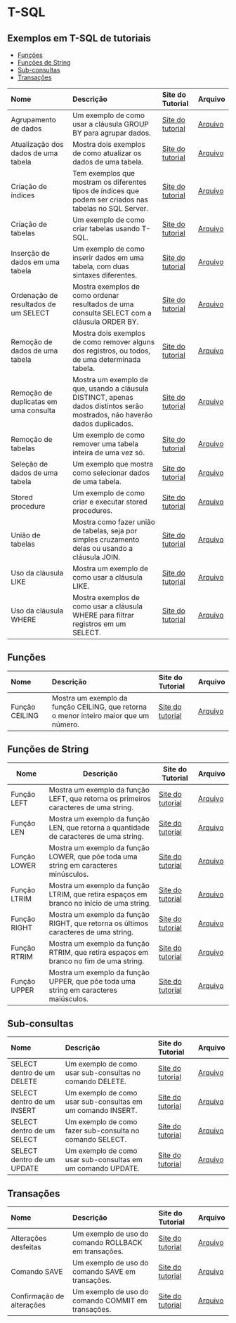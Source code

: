 # T-SQL

## Exemplos em T-SQL de tutoriais

- [Funções](#fun%C3%A7%C3%B5es)
- [Funções de String](#fun%C3%A7%C3%B5es-de-string)
- [Sub-consultas](#sub-consultas)
- [Transações](#transa%C3%A7%C3%B5es)

| Nome                                  | Descrição                                                                                                                   | Site do Tutorial                                                                     | Arquivo                                                              |
|:--------------------------------------|:----------------------------------------------------------------------------------------------------------------------------|:-------------------------------------------------------------------------------------|:---------------------------------------------------------------------|
| Agrupamento de dados                  | Um exemplo de como usar a cláusula GROUP BY para agrupar dados.                                                             | [Site do tutorial](https://www.tutorialspoint.com/t_sql/t_sql_group_by_clause.htm)   | [Arquivo](T-SQL/Agrupamento%20de%20dados.sql)                        |
| Atualização dos dados de uma tabela   | Mostra dois exemplos de como atualizar os dados de uma tabela.                                                              | [Site do tutorial](https://www.tutorialspoint.com/t_sql/t_sql_update_statement.htm)  | [Arquivo](T-SQL/Atualização%20dos%20dados%20de%20uma%20tabela.sql)   |
| Criação de índices                    | Tem exemplos que mostram os diferentes tipos de índices que podem ser criados nas tabelas no SQL Server.                    | [Site do tutorial](https://www.tutorialspoint.com/t_sql/t_sql_indexes.htm)           | [Arquivo](T-SQL/Criação%20de%20índices.sql)                          |
| Criação de tabelas                    | Um exemplo de como criar tabelas usando T-SQL.                                                                              | [Site do tutorial](https://www.tutorialspoint.com/t_sql/t_sql_create_tables.htm)     | [Arquivo](T-SQL/Criação%20de%20tabelas.sql)                          |
| Inserção de dados em uma tabela       | Um exemplo de como inserir dados em uma tabela, com duas sintaxes diferentes.                                               | [Site do tutorial](https://www.tutorialspoint.com/t_sql/t_sql_insert_statement.htm)  | [Arquivo](T-SQL/Inserção%20de%20dados%20em%20uma%20tabela.sql)       |
| Ordenação de resultados de um SELECT  | Mostra exemplos de como ordenar resultados de uma consulta SELECT com a cláusula ORDER BY.                                  | [Site do tutorial](https://www.tutorialspoint.com/t_sql/t_sql_order_by_clause.htm)   | [Arquivo](T-SQL/Ordenação%20de%20resultados%20de%20um%20SELECT.sql)  |
| Remoção de dados de uma tabela        | Mostra dois exemplos de como remover alguns dos registros, ou todos, de uma determinada tabela.                             | [Site do tutorial](https://www.tutorialspoint.com/t_sql/t_sql_delete_statement.htm)  | [Arquivo](T-SQL/Remoção%20de%20dados%20de%20uma%20tabela.sql)        |
| Remoção de duplicatas em uma consulta | Mostra um exemplo de que, usando a cláusula DISTINCT, apenas dados distintos serão mostrados, não haverão dados duplicados. | [Site do tutorial](https://www.tutorialspoint.com/t_sql/t_sql_distinct_clause.htm)   | [Arquivo](T-SQL/Remoção%20de%20duplicatas%20em%20uma%20consulta.sql) |
| Remoção de tabelas                    | Um exemplo de como remover uma tabela inteira de uma vez só.                                                                | [Site do tutorial](https://www.tutorialspoint.com/t_sql/t_sql_drop_tables.htm)       | [Arquivo](T-SQL/Remoção%20de%20tabelas.sql)                          |
| Seleção de dados de uma tabela        | Um exemplo que mostra como selecionar dados de uma tabela.                                                                  | [Site do tutorial](https://www.tutorialspoint.com/t_sql/t_sql_select_statement.htm)  | [Arquivo](T-SQL/Seleção%20de%20dados%20de%20uma%20tabela.sql)        |
| Stored procedure                      | Um exemplo de como criar e executar stored procedures.                                                                      | [Site do tutorial](https://www.tutorialspoint.com/t_sql/t_sql_stored_procedures.htm) | [Arquivo](T-SQL/Stored%20procedure.sql)                              |
| União de tabelas                      | Mostra como fazer união de tabelas, seja por simples cruzamento delas ou usando a cláusula JOIN.                            | [Site do tutorial](https://www.tutorialspoint.com/t_sql/t_sql_joining_tables.htm)    | [Arquivo](T-SQL/União%20de%20tabelas.sql)                            |
| Uso da cláusula LIKE                  | Mostra um exemplo de como usar a cláusula LIKE.                                                                             | [Site do tutorial](https://www.tutorialspoint.com/t_sql/t_sql_like_clause.htm)       | [Arquivo](T-SQL/Uso%20da%20cláusula%20LIKE.sql)                      |
| Uso da cláusula WHERE                 | Mostra exemplos de como usar a cláusula WHERE para filtrar registros em um SELECT.                                          | [Site do tutorial](https://www.tutorialspoint.com/t_sql/t_sql_where_clause.htm)      | [Arquivo](T-SQL/Uso%20da%20cláusula%20WHERE.sql)                     |

## Funções

| Nome           | Descrição                                                                             | Site do Tutorial                                                                                  | Arquivo                               |
|:---------------|:--------------------------------------------------------------------------------------|:--------------------------------------------------------------------------------------------------|:--------------------------------------|
| Função CEILING | Mostra um exemplo da função CEILING, que retorna o menor inteiro maior que um número. | [Site do tutorial](https://www.tutorialspoint.com/sql/sql-numeric-functions.htm#function_ceiling) | [Arquivo](T-SQL/Função%20CEILING.sql) |

## Funções de String

|     Nome     |                                        Descrição                                         |                                   Site do Tutorial                                  |               Arquivo               |
|--------------|------------------------------------------------------------------------------------------|-------------------------------------------------------------------------------------|-------------------------------------|
| Função LEFT  | Mostra um exemplo da função LEFT, que retorna os primeiros caracteres de uma string.     | [Site do tutorial](https://www.tutorialspoint.com/t_sql/t_sql_string_functions.htm) | [Arquivo](T-SQL/Função%20LEFT.sql)  |
| Função LEN   | Mostra um exemplo da função LEN, que retorna a quantidade de caracteres de uma string.   | [Site do tutorial](https://www.tutorialspoint.com/t_sql/t_sql_string_functions.htm) | [Arquivo](T-SQL/Função%20LEN.sql)   |
| Função LOWER | Mostra um exemplo da função LOWER, que põe toda uma string em caracteres minúsculos.     | [Site do tutorial](https://www.tutorialspoint.com/t_sql/t_sql_string_functions.htm) | [Arquivo](T-SQL/Função%20LOWER.sql) |
| Função LTRIM | Mostra um exemplo da função LTRIM, que retira espaços em branco no início de uma string. | [Site do tutorial](https://www.tutorialspoint.com/t_sql/t_sql_string_functions.htm) | [Arquivo](T-SQL/Função%20LTRIM.sql) |
| Função RIGHT | Mostra um exemplo da função RIGHT, que retorna os últimos caracteres de uma string.      | [Site do tutorial](https://www.tutorialspoint.com/t_sql/t_sql_string_functions.htm) | [Arquivo](T-SQL/Função%20RIGHT.sql) |
| Função RTRIM | Mostra um exemplo da função RTRIM, que retira espaços em branco no fim de uma string.    | [Site do tutorial](https://www.tutorialspoint.com/t_sql/t_sql_string_functions.htm) | [Arquivo](T-SQL/Função%20RTRIM.sql) |
| Função UPPER | Mostra um exemplo da função UPPER, que põe toda uma string em caracteres maiúsculos.     | [Site do tutorial](https://www.tutorialspoint.com/t_sql/t_sql_string_functions.htm) | [Arquivo](T-SQL/Função%20UPPER.sql) |

## Sub-consultas

| Nome                       | Descrição                                                   | Site do Tutorial                                                               | Arquivo                                                 |
|:---------------------------|:------------------------------------------------------------|:-------------------------------------------------------------------------------|:--------------------------------------------------------|
| SELECT dentro de um DELETE | Um exemplo de como usar sub-consultas no comando DELETE.    | [Site do tutorial](https://www.tutorialspoint.com/t_sql/t_sql_sub_queries.htm) | [Arquivo](T-SQL/SELECT%20dentro%20de%20um%20DELETE.sql) |
| SELECT dentro de um INSERT | Um exemplo de como usar sub-consultas em um comando INSERT. | [Site do tutorial](https://www.tutorialspoint.com/t_sql/t_sql_sub_queries.htm) | [Arquivo](T-SQL/SELECT%20dentro%20de%20um%20INSERT.sql) |
| SELECT dentro de um SELECT | Um exemplo de como fazer sub-consulta no comando SELECT.    | [Site do tutorial](https://www.tutorialspoint.com/t_sql/t_sql_sub_queries.htm) | [Arquivo](T-SQL/SELECT%20dentro%20de%20um%20SELECT.sql) |
| SELECT dentro de um UPDATE | Um exemplo de como usar sub-consultas em um comando UPDATE. | [Site do tutorial](https://www.tutorialspoint.com/t_sql/t_sql_sub_queries.htm) | [Arquivo](T-SQL/SELECT%20dentro%20de%20um%20UPDATE.sql) |

## Transações

| Nome                      | Descrição                                            | Site do Tutorial                                                                | Arquivo                                            |
|:--------------------------|:-----------------------------------------------------|:--------------------------------------------------------------------------------|:---------------------------------------------------|
| Alterações desfeitas      | Um exemplo de uso do comando ROLLBACK em transações. | [Site do tutorial](https://www.tutorialspoint.com/t_sql/t_sql_transactions.htm) | [Arquivo](T-SQL/Alterações%20desfeitas.sql)        |
| Comando SAVE              | Um exemplo de uso do comando SAVE em transações.     | [Site do tutorial](https://www.tutorialspoint.com/t_sql/t_sql_transactions.htm) | [Arquivo](T-SQL/Comando%20SAVE.sql)                |
| Confirmação de alterações | Um exemplo de uso do comando COMMIT em transações.   | [Site do tutorial](https://www.tutorialspoint.com/t_sql/t_sql_transactions.htm) | [Arquivo](T-SQL/Confirmação%20de%20alterações.sql) |